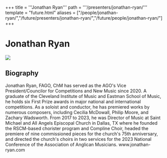 +++
title = '''Jonathan Ryan'''
path = '''/presenters/jonathan-ryan/'''
template = "future.html"
aliases = ["/people/jonathan-ryan/","/future/presenters/jonathan-ryan/","/future/people/jonathan-ryan/"]
+++

<h1>Jonathan Ryan</h1>

<img class="speaker-photo" src="https://custom.cvent.com/C3A4539B19F74ABCB6FCE437F6BC0A74/files/event/910aaf2914d44586a56fbd0b3b2c31c0/652261ce37574726820052dab352e9cf.jpg">
<h2>Biography</h2>
<p>Jonathan Ryan, FAGO, ChM has served as the AGO's Vice President/Councilor for Competitions and New Music since 2020.  A graduate of the Cleveland Institute of Music and Eastman School of Music, he holds six First Prize awards in major national and international competitions.  As a soloist and conductor, he has premiered works by numerous composers, including Cecilia McDowall, Philip Moore, and Zachary Wadsworth.  From 2017 to 2023, he was Director of Music at Saint Michael and All Angels Episcopal Church in Dallas, TX where he founded the RSCM-based chorister program and Compline Choir, headed the premiere of nine commissioned pieces for the church's 75th anniversary, and directed the church's choirs in two services for the 2023 National Conference of the Association of Anglican Musicians.  www.jonathan-ryan.com</p>

